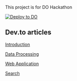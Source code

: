 This project is for DO Hackathon


[![Deploy to DO](https://mp-assets1.sfo2.digitaloceanspaces.com/deploy-to-do/do-btn-blue.svg)](https://cloud.digitalocean.com/apps/new?repo=https://github.com/Rohithgilla12/product-list/tree/main)

## Dev.to articles 

[Introduction](https://dev.to/gillarohith/do-hackathon-introduction-1hcd)

[Data Processing](https://dev.to/gillarohith/do-hackathon-data-processing-1kfk)

[Web Application](https://dev.to/gillarohith/do-hackathon-web-application-59h)

[Search](https://dev.to/gillarohith/do-hackathon-search-mkf)
